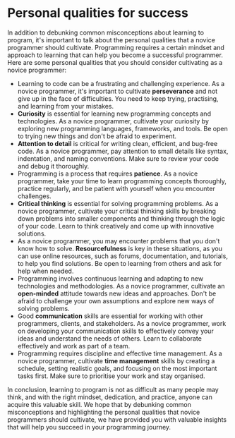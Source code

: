 # Personal qualities for success

In addition to debunking common misconceptions about learning to program, it's important to talk about the personal qualities that a novice programmer should cultivate. Programming requires a certain mindset and approach to learning that can help you become a successful programmer. Here are some personal qualities that you should consider cultivating as a novice programmer:



* Learning to code can be a frustrating and challenging experience. As a novice programmer, it's important to cultivate **perseverance** and not give up in the face of difficulties. You need to keep trying, practising, and learning from your mistakes.
* **Curiosity** is essential for learning new programming concepts and technologies. As a novice programmer, cultivate your curiosity by exploring new programming languages, frameworks, and tools. Be open to trying new things and don't be afraid to experiment.
* **Attention to detail** is critical for writing clean, efficient, and bug-free code. As a novice programmer, pay attention to small details like syntax, indentation, and naming conventions. Make sure to review your code and debug it thoroughly.
* Programming is a process that requires **patience**. As a novice programmer, take your time to learn programming concepts thoroughly, practice regularly, and be patient with yourself when you encounter challenges.
* **Critical thinking** is essential for solving programming problems. As a novice programmer, cultivate your critical thinking skills by breaking down problems into smaller components and thinking through the logic of your code. Learn to think creatively and come up with innovative solutions.
* As a novice programmer, you may encounter problems that you don't know how to solve. **Resourcefulness** is key in these situations, as you can use online resources, such as forums, documentation, and tutorials, to help you find solutions. Be open to learning from others and ask for help when needed.
* Programming involves continuous learning and adapting to new technologies and methodologies. As a novice programmer, cultivate an **open-minded** attitude towards new ideas and approaches. Don't be afraid to challenge your own assumptions and explore new ways of solving problems.
* Good **communication** skills are essential for working with other programmers, clients, and stakeholders. As a novice programmer, work on developing your communication skills to effectively convey your ideas and understand the needs of others. Learn to collaborate effectively and work as part of a team.
* Programming requires discipline and effective time management. As a novice programmer, cultivate **time management** skills by creating a schedule, setting realistic goals, and focusing on the most important tasks first. Make sure to prioritise your work and stay organised.

In conclusion, learning to program is not as difficult as many people may think, and with the right mindset, dedication, and practice, anyone can acquire this valuable skill. We hope that by debunking common misconceptions and highlighting the personal qualities that novice programmers should cultivate, we have provided you with valuable insights that will help you succeed in your programming journey.&#x20;
